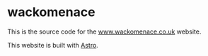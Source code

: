 # wackomenace

This is the source code for the www.wackomenace.co.uk website.

This website is built with [Astro](https://github.com/withastro/astro).
